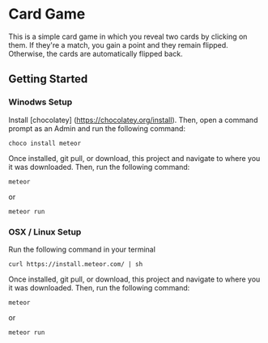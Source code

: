 # Card Game

This is a simple card game in which you reveal two cards by clicking on them. If they're a match, you gain a point and they remain flipped. Otherwise, the cards are automatically flipped back.

## Getting Started

### Winodws Setup

Install [chocolatey] (https://chocolatey.org/install). Then, open a command prompt as an Admin and run the following command:

```
choco install meteor
```

Once installed, git pull, or download, this project and navigate to where you it was downloaded. Then, run the following command:

```
meteor
```
or
```
meteor run
```

### OSX / Linux Setup

Run the following command in your terminal

```
curl https://install.meteor.com/ | sh
```

Once installed, git pull, or download, this project and navigate to where you it was downloaded. Then, run the following command:

```
meteor
```
or
```
meteor run
```
